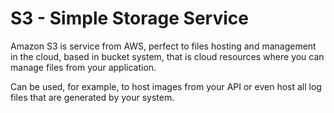# S3 - Simple Storage Service

Amazon S3 is service from AWS, perfect to files hosting and management in the cloud, based in bucket system, that is cloud resources where you can manage files from your application.

Can be used, for example, to host images from your API or even host all log files that are generated by your system.

